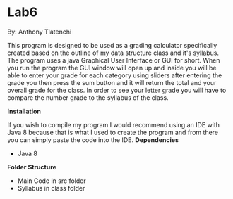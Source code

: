 # Lab6

By: Anthony Tlatenchi

This program is designed to be used as a grading calculator specifically created based on the outline of my data structure class and it's syllabus. The program uses a java Graphical User Interface or GUI for short. When you run the program the GUI window will open up and inside you will be able to enter your grade for each category using sliders after entering the grade you then press the sum button and it will return the total and your overall grade for the class. In order to see your letter grade you will have to compare the number grade to the syllabus of the class.  


**Installation**

If you wish to compile my program I would recommend using an IDE with Java 8 because that is what I used to create the program and from there you can simply paste the code into the IDE.
**Dependencies**

* Java 8

**Folder Structure**

* Main Code in src folder
* Syllabus in class folder
